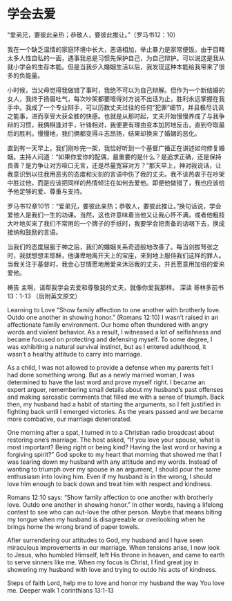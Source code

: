 # 学会去爱
“爱弟兄，要彼此亲热；恭敬人，要彼此推让。”（罗马书12：10）

我在一个缺乏温情的家庭环境中长大，恶语相加，举止暴力是家常便饭。由于目睹太多人性自私的一面，遇事我总是习惯先保护自己，为自己辩护。可以说这是我从就小学会的生存本能。但是当我步入婚姻生活以后，我发现这种本能给我带来了很多的负能量。

小时候，当父母觉得我做错了事时，我绝不可以为自己辩解。但作为一个新结婚的女人，我终于扬眉吐气，每次吵架都要噎得对方说不出话为止，胜利永远掌握在我手中。我成了一个专业辩手，可以历数丈夫过往的任何“犯罪”细节，并且极尽讥讽之能事，进而享受大获全胜的快感。也就是从那时起，丈夫开始慢慢养成了与我争辩的习惯，我俩棋逢对手，针锋相对，我便更有理由变本加厉地反击，直到夺取最后的胜利。慢慢地，我们俩都变得斗志昂扬，结果却换来了婚姻的恶化。

直到有一天早上，我们刚吵完一架，我恰好听到一个基督广播正在讲述如何修复婚姻。主持人问道：“如果你爱你的配偶，最重要的是什么？是追求正确，还是保持良善？是力争让对方哑口无言，还是尽量宽容对方？”那天早上，神对我说话，让我意识到以往我用恶劣的态度和尖刻的言语中伤了我的丈夫。我不该热衷于在吵架中胜过他，而是应该把同样的热情倾注在如何去爱他。即便他做错了，我也应该给予他足够的爱、尊重与支持。

罗马书12章10节：“爱弟兄，要彼此亲热；恭敬人，要彼此推让。”换句话说，学会爱他人是我们一生的功课。当然，这也许意味着当他又让我心怀不满，或者他粗枝大叶地买来了我们不常用的一个牌子的手纸时，我要学会把责备的话咽下去，换成接纳和鼓励的言语。

当我们的态度屈服于神之后，我们的婚姻关系奇迹般地改善了。每当剑拔弩张之时，我就想想主耶稣，他谦卑地离开天上的宝座，来到地上服侍我们这样的罪人。当我关注于基督时，我会心甘情愿地用爱来沐浴我的丈夫，并且愿意用加倍的爱来爱他。

祷告
主啊，请帮我学会去爱和尊敬我的丈夫，就像你爱我那样。
深读
哥林多前书13：1-13
（后附英文原文）


Learning to Love
“Show family affection to one another with brotherly love. Outdo one another in showing honor.” (Romans 12:10)
I wasn’t raised in an affectionate family environment. Our home often thundered with angry words and violent behavior. As a result, I witnessed a lot of selfishness and became focused on protecting and defensing myself. To some degree, I was exhibiting a natural survival instinct, but as I entered adulthood, it wasn’t a healthy attitude to carry into marriage.

As a child, I was not allowed to provide a defense when my parents felt I had done something wrong. But as a newly married woman, I was determined to have the last word and prove myself right. I became an expert arguer, remembering small details about my husband’s past offenses and making sarcastic comments that filled me with a sense of triumph. Back then, my husband had a habit of starting the arguments, so I felt justified in fighting back until I emerged victories. As the years passed and we became more combative, our marriage deteriorated.

One morning after a spat, I turned in to a Christian radio broadcast about restoring one’s marriage. The host asked, “If you love your spouse, what is most important? Being right or being kind? Having the last word or having a forgiving spirit?” God spoke to my heart that morning that showed me that I was tearing down my husband with any attitude and my words. Instead of wanting to triumph over my spouse in an argument, I should pour the same enthusiasm into loving him. Even if my husband is in the wrong, I should love him enough to back down and treat him with respect and kindness.

Romans 12:10 says: “Show family affection to one another with brotherly love. Outdo one another in showing honor.” In other words, having a lifelong contest to see who can out-love the other person. Maybe that means biting my tongue when my husband is disagreeable or overlooking when he brings home the wrong brand of paper towels.

After surrendering our attitudes to God, my husband and I have seen miraculous improvements in our marriage. When tensions arise, I now look to Jesus, who humbled Himself, left His throne in heaven, and came to earth to serve sinners like me. When my focus is Christ, I find great joy in showering my husband with love and trying to outdo his acts of kindness.

Steps of faith
Lord, help me to love and honor my husband the way You love me.
Deeper walk
1 corinthians 13:1-13


